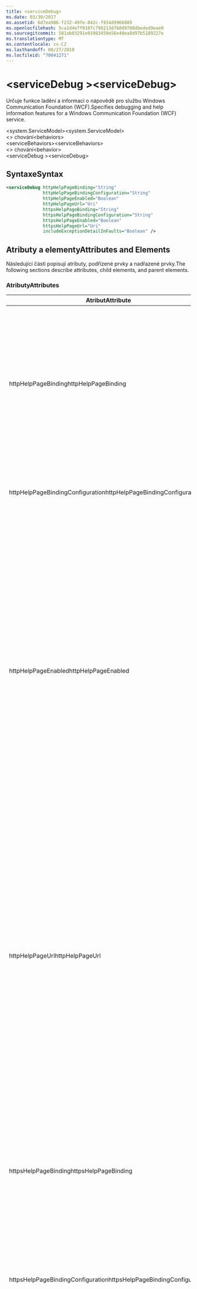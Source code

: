 ```yaml
---
title: <serviceDebug>
ms.date: 03/30/2017
ms.assetid: 6d7ea986-f232-49fe-842c-f934d9966889
ms.openlocfilehash: 5ca1d4e7f9107c798213d760d9780dbeded9eae0
ms.sourcegitcommit: 581ab03291e91983459e56e40ea8d97b5189227e
ms.translationtype: MT
ms.contentlocale: cs-CZ
ms.lasthandoff: 08/27/2019
ms.locfileid: "70041271"
---
```

# <a name="servicedebug"></a><span data-ttu-id="2a30b-101">\<serviceDebug ></span><span class="sxs-lookup"><span data-stu-id="2a30b-101">\<serviceDebug></span></span>
<span data-ttu-id="2a30b-102">Určuje funkce ladění a informací o nápovědě pro službu Windows Communication Foundation (WCF).</span><span class="sxs-lookup"><span data-stu-id="2a30b-102">Specifies debugging and help information features for a Windows Communication Foundation (WCF) service.</span></span>  
  
 <span data-ttu-id="2a30b-103">\<system.ServiceModel></span><span class="sxs-lookup"><span data-stu-id="2a30b-103">\<system.ServiceModel></span></span>  
<span data-ttu-id="2a30b-104">\<> chování</span><span class="sxs-lookup"><span data-stu-id="2a30b-104">\<behaviors></span></span>  
<span data-ttu-id="2a30b-105">\<serviceBehaviors></span><span class="sxs-lookup"><span data-stu-id="2a30b-105">\<serviceBehaviors></span></span>  
<span data-ttu-id="2a30b-106">\<> chování</span><span class="sxs-lookup"><span data-stu-id="2a30b-106">\<behavior></span></span>  
<span data-ttu-id="2a30b-107">\<serviceDebug ></span><span class="sxs-lookup"><span data-stu-id="2a30b-107">\<serviceDebug></span></span>  
  
## <a name="syntax"></a><span data-ttu-id="2a30b-108">Syntaxe</span><span class="sxs-lookup"><span data-stu-id="2a30b-108">Syntax</span></span>  
  
```xml  
<serviceDebug httpHelpPageBinding="String"
              httpHelpPageBindingConfiguration="String"
              httpHelpPageEnabled="Boolean"
              httpHelpPageUrl="Uri"
              httpsHelpPageBinding="String"
              httpsHelpPageBindingConfiguration="String"
              httpsHelpPageEnabled="Boolean"
              httpsHelpPageUrl="Uri"
              includeExceptionDetailInFaults="Boolean" />
```  
  
## <a name="attributes-and-elements"></a><span data-ttu-id="2a30b-109">Atributy a elementy</span><span class="sxs-lookup"><span data-stu-id="2a30b-109">Attributes and Elements</span></span>  
 <span data-ttu-id="2a30b-110">Následující části popisují atributy, podřízené prvky a nadřazené prvky.</span><span class="sxs-lookup"><span data-stu-id="2a30b-110">The following sections describe attributes, child elements, and parent elements.</span></span>  
  
### <a name="attributes"></a><span data-ttu-id="2a30b-111">Atributy</span><span class="sxs-lookup"><span data-stu-id="2a30b-111">Attributes</span></span>  
  
|<span data-ttu-id="2a30b-112">Atribut</span><span class="sxs-lookup"><span data-stu-id="2a30b-112">Attribute</span></span>|<span data-ttu-id="2a30b-113">Popis</span><span class="sxs-lookup"><span data-stu-id="2a30b-113">Description</span></span>|  
|---------------|-----------------|  
|<span data-ttu-id="2a30b-114">httpHelpPageBinding</span><span class="sxs-lookup"><span data-stu-id="2a30b-114">httpHelpPageBinding</span></span>|<span data-ttu-id="2a30b-115">Řetězcová hodnota, která určuje typ vazby, která se má použít, když se k přístupu na stránku služby s podporou protokolu HTTP využívá protokol HTTP.</span><span class="sxs-lookup"><span data-stu-id="2a30b-115">A string value that specifies the type of binding to be used when HTTP is utilized to access the service help page.</span></span><br /><br /> <span data-ttu-id="2a30b-116">Budou podporovány pouze vazby s vnitřními prvky <xref:System.ServiceModel.Channels.IReplyChannel?displayProperty=nameWithType> vazby, které podporují.</span><span class="sxs-lookup"><span data-stu-id="2a30b-116">Only bindings with inner binding elements that support <xref:System.ServiceModel.Channels.IReplyChannel?displayProperty=nameWithType> will be supported.</span></span> <span data-ttu-id="2a30b-117">Kromě toho <xref:System.ServiceModel.Channels.MessageVersion?displayProperty=nameWithType> musí být <xref:System.ServiceModel.Channels.MessageVersion.None?displayProperty=nameWithType>vlastnost vazby.</span><span class="sxs-lookup"><span data-stu-id="2a30b-117">Additionally, the <xref:System.ServiceModel.Channels.MessageVersion?displayProperty=nameWithType> property of the binding must be <xref:System.ServiceModel.Channels.MessageVersion.None?displayProperty=nameWithType>.</span></span>|  
|<span data-ttu-id="2a30b-118">httpHelpPageBindingConfiguration</span><span class="sxs-lookup"><span data-stu-id="2a30b-118">httpHelpPageBindingConfiguration</span></span>|<span data-ttu-id="2a30b-119">Řetězec, který určuje název vazby, která je zadána v `httpHelpPageBinding` atributu, který odkazuje na Další informace o konfiguraci této vazby.</span><span class="sxs-lookup"><span data-stu-id="2a30b-119">A string that specifies the name of the binding that is specified in the `httpHelpPageBinding` attribute, which references to the additional configuration information of this binding.</span></span> <span data-ttu-id="2a30b-120">V `<bindings>` části se musí definovat stejný název.</span><span class="sxs-lookup"><span data-stu-id="2a30b-120">The same name must be defined in the `<bindings>` section.</span></span>|  
|<span data-ttu-id="2a30b-121">httpHelpPageEnabled</span><span class="sxs-lookup"><span data-stu-id="2a30b-121">httpHelpPageEnabled</span></span>|<span data-ttu-id="2a30b-122">Logická hodnota, která určuje, zda na adrese určené `httpHelpPageUrl` atributem publikuje služba WCF stránku HTML s HTML.</span><span class="sxs-lookup"><span data-stu-id="2a30b-122">A Boolean value that controls whether WCF publishes an HTML help page at the address specified by the `httpHelpPageUrl` attribute.</span></span> <span data-ttu-id="2a30b-123">Výchozí hodnota je `true`.</span><span class="sxs-lookup"><span data-stu-id="2a30b-123">The default is `true`.</span></span><br /><br /> <span data-ttu-id="2a30b-124">Tuto vlastnost lze nastavit na `false` hodnotu, chcete-li zakázat publikování stránky s nápovědě HTML, která je viditelná pro prohlížeče HTML.</span><span class="sxs-lookup"><span data-stu-id="2a30b-124">You can set this property to `false` to disable the publication of an HTML help page visible to HTML browsers.</span></span><br /><br /> <span data-ttu-id="2a30b-125">Chcete-li zajistit, aby byla stránka s HTML Help publikována v `httpHelpPageUrl` umístění kontrolovaném atributem, je nutné `true`nastavit tento atribut na.</span><span class="sxs-lookup"><span data-stu-id="2a30b-125">To ensure the HTML help page is published at the location controlled by the `httpHelpPageUrl` attribute, you must set this attribute to `true`.</span></span> <span data-ttu-id="2a30b-126">Kromě toho musí být splněna jedna z následujících podmínek:</span><span class="sxs-lookup"><span data-stu-id="2a30b-126">In addition, one of the following conditions must also be met:</span></span><br /><br /> <span data-ttu-id="2a30b-127">`httpHelpPageUrl` – Atribut je absolutní adresa, která podporuje schéma protokolu HTTP.</span><span class="sxs-lookup"><span data-stu-id="2a30b-127">-   The `httpHelpPageUrl` attribute is an absolute address that supports the HTTP protocol scheme.</span></span><br /><span data-ttu-id="2a30b-128">– Pro službu je k dispozici základní adresa, která podporuje schéma protokolu HTTP.</span><span class="sxs-lookup"><span data-stu-id="2a30b-128">-   There is a base address for the service that supports the HTTP protocol scheme.</span></span><br /><br /> <span data-ttu-id="2a30b-129">I když je vyvolána výjimka, pokud absolutní adresa, která nepodporuje schéma protokolu HTTP, je přiřazena k `httpHelpPageUrl` atributu, jakýmkoli jiným scénářem, ve kterém není splněno žádné předchozí kritérium, nevrátí žádnou výjimku ani stránku HTML Help.</span><span class="sxs-lookup"><span data-stu-id="2a30b-129">Although an exception is thrown if an absolute address that does not support the HTTP protocol scheme is assigned to the `httpHelpPageUrl` attribute, any other scenario in which neither of the preceding criteria is met results in no exception and no HTML help page.</span></span>|  
|<span data-ttu-id="2a30b-130">httpHelpPageUrl</span><span class="sxs-lookup"><span data-stu-id="2a30b-130">httpHelpPageUrl</span></span>|<span data-ttu-id="2a30b-131">Identifikátor URI, který určuje relativní nebo absolutní adresu URL založenou na protokolu HTTP vlastního souboru HTML Help, se uživateli zobrazí při prohlížení koncového bodu pomocí prohlížeče HTML.</span><span class="sxs-lookup"><span data-stu-id="2a30b-131">A URI that specifies the relative or absolute HTTP-based URL of the custom HTML help file the user sees when the endpoint is viewed using an HTML browser.</span></span><br /><br /> <span data-ttu-id="2a30b-132">Tento atribut lze použít k povolení použití vlastního souboru HTML Help, který je vrácen z požadavku HTTP/GET, například z prohlížeče HTML.</span><span class="sxs-lookup"><span data-stu-id="2a30b-132">You can use this attribute to enable the use of a custom HTML help file that is returned from an HTTP/Get request, for example, from an HTML browser.</span></span> <span data-ttu-id="2a30b-133">Umístění souboru HTML Help je vyřešeno následujícím způsobem.</span><span class="sxs-lookup"><span data-stu-id="2a30b-133">The location of the HTML help file is resolved as follows.</span></span><br /><br /> <span data-ttu-id="2a30b-134">1.  Pokud je hodnotou tohoto atributu relativní adresa, umístění souboru HTML Help je hodnota základní adresy služby, která podporuje požadavky HTTP, a navíc tuto hodnotu vlastnosti.</span><span class="sxs-lookup"><span data-stu-id="2a30b-134">1.  If the value of this attribute is a relative address, the location of the HTML help file is the value of the service base address that supports HTTP requests, plus this property value.</span></span><br /><span data-ttu-id="2a30b-135">2.  Pokud je hodnota tohoto atributu absolutní adresou a podporuje požadavky HTTP, umístění souboru HTML Help je hodnota této vlastnosti.</span><span class="sxs-lookup"><span data-stu-id="2a30b-135">2.  If the value of this attribute is an absolute address and supports HTTP requests, the location of the HTML help file is the value of this property.</span></span><br /><span data-ttu-id="2a30b-136">3.  Pokud je hodnota tohoto atributu absolutní, ale nepodporuje požadavky HTTP, je vyvolána výjimka.</span><span class="sxs-lookup"><span data-stu-id="2a30b-136">3.  If the value of this attribute is absolute but does not support HTTP requests, an exception is thrown.</span></span><br /><br /> <span data-ttu-id="2a30b-137">Tento atribut je platný pouze v případě `httpHelpPageEnabled` , že `true`je atribut.</span><span class="sxs-lookup"><span data-stu-id="2a30b-137">This attribute is valid only when the `httpHelpPageEnabled` attribute is `true`.</span></span>|  
|<span data-ttu-id="2a30b-138">httpsHelpPageBinding</span><span class="sxs-lookup"><span data-stu-id="2a30b-138">httpsHelpPageBinding</span></span>|<span data-ttu-id="2a30b-139">Řetězcová hodnota, která určuje typ vazby, která se má použít, když se k přístupu na stránku služby Service Help používá protokol HTTPS.</span><span class="sxs-lookup"><span data-stu-id="2a30b-139">A string value that specifies the type of binding to be used when HTTPS is utilized to access the service help page.</span></span><br /><br /> <span data-ttu-id="2a30b-140">Budou podporovány pouze vazby s vnitřními prvky <xref:System.ServiceModel.Channels.IReplyChannel> vazby, které podporují.</span><span class="sxs-lookup"><span data-stu-id="2a30b-140">Only bindings with inner binding elements that support <xref:System.ServiceModel.Channels.IReplyChannel> will be supported.</span></span> <span data-ttu-id="2a30b-141">Kromě toho <xref:System.ServiceModel.Channels.MessageVersion?displayProperty=nameWithType> musí být <xref:System.ServiceModel.Channels.MessageVersion.None?displayProperty=nameWithType>vlastnost vazby.</span><span class="sxs-lookup"><span data-stu-id="2a30b-141">Additionally, the <xref:System.ServiceModel.Channels.MessageVersion?displayProperty=nameWithType> property of the binding must be <xref:System.ServiceModel.Channels.MessageVersion.None?displayProperty=nameWithType>.</span></span>|  
|<span data-ttu-id="2a30b-142">httpsHelpPageBindingConfiguration</span><span class="sxs-lookup"><span data-stu-id="2a30b-142">httpsHelpPageBindingConfiguration</span></span>|<span data-ttu-id="2a30b-143">Řetězec, který určuje název vazby, která je zadána v `httpsHelpPageBinding` atributu, který odkazuje na Další informace o konfiguraci této vazby.</span><span class="sxs-lookup"><span data-stu-id="2a30b-143">A string that specifies the name of the binding that is specified in the `httpsHelpPageBinding` attribute, which references to the additional configuration information of this binding.</span></span> <span data-ttu-id="2a30b-144">V `<bindings>` části se musí definovat stejný název.</span><span class="sxs-lookup"><span data-stu-id="2a30b-144">The same name must be defined in the `<bindings>` section.</span></span>|  
|<span data-ttu-id="2a30b-145">httpsHelpPageEnabled</span><span class="sxs-lookup"><span data-stu-id="2a30b-145">httpsHelpPageEnabled</span></span>|<span data-ttu-id="2a30b-146">Logická hodnota, která určuje, zda na adrese určené `httpsHelpPageUrl` atributem publikuje služba WCF stránku HTML s HTML.</span><span class="sxs-lookup"><span data-stu-id="2a30b-146">A Boolean value that controls whether WCF publishes an HTML help page at the address specified by the `httpsHelpPageUrl` attribute.</span></span> <span data-ttu-id="2a30b-147">Výchozí hodnota je `true`.</span><span class="sxs-lookup"><span data-stu-id="2a30b-147">The default is `true`.</span></span><br /><br /> <span data-ttu-id="2a30b-148">Tuto vlastnost lze nastavit na `false` hodnotu, chcete-li zakázat publikování stránky s nápovědě HTML, která je viditelná pro prohlížeče HTML.</span><span class="sxs-lookup"><span data-stu-id="2a30b-148">You can set this property to `false` to disable the publication of an HTML help page visible to HTML browsers.</span></span><br /><br /> <span data-ttu-id="2a30b-149">Chcete-li zajistit, aby byla stránka s HTML Help publikována v `httpsHelpPageUrl` umístění kontrolovaném atributem, je nutné `true`nastavit tento atribut na.</span><span class="sxs-lookup"><span data-stu-id="2a30b-149">To ensure the HTML help page is published at the location controlled by the `httpsHelpPageUrl` attribute, you must set this attribute to `true`.</span></span> <span data-ttu-id="2a30b-150">Kromě toho musí být splněna jedna z následujících podmínek:</span><span class="sxs-lookup"><span data-stu-id="2a30b-150">In addition, one of the following conditions must also be met:</span></span><br /><br /> <span data-ttu-id="2a30b-151">`httpsHelpPageUrl` – Atribut je absolutní adresa, která podporuje schéma protokolu HTTPS.</span><span class="sxs-lookup"><span data-stu-id="2a30b-151">-   The `httpsHelpPageUrl` attribute is an absolute address that supports the HTTPS protocol scheme.</span></span><br /><span data-ttu-id="2a30b-152">– Pro službu je k dispozici základní adresa, která podporuje schéma protokolu HTTPS.</span><span class="sxs-lookup"><span data-stu-id="2a30b-152">-   There is a base address for the service that supports the HTTPS protocol scheme.</span></span><br /><br /> <span data-ttu-id="2a30b-153">I když je vyvolána výjimka, pokud absolutní adresa, která nepodporuje schéma protokolu HTTPS, je přiřazena k `httpsHelpPageUrl` atributu, jakýmkoli jiným scénářem, ve kterém není splněno žádné předchozí kritérium, nevrátí žádnou výjimku ani stránku HTML Help.</span><span class="sxs-lookup"><span data-stu-id="2a30b-153">Although an exception is thrown if an absolute address that does not support the HTTPS protocol scheme is assigned to the `httpsHelpPageUrl` attribute, any other scenario in which neither of the preceding criteria is met results in no exception and no HTML help page.</span></span>|  
|<span data-ttu-id="2a30b-154">httpsHelpPageUrl</span><span class="sxs-lookup"><span data-stu-id="2a30b-154">httpsHelpPageUrl</span></span>|<span data-ttu-id="2a30b-155">Identifikátor URI, který určuje relativní nebo absolutní adresu URL založenou na protokolu HTTPS vlastního souboru HTML Help, se uživateli zobrazí při prohlížení koncového bodu pomocí prohlížeče HTML.</span><span class="sxs-lookup"><span data-stu-id="2a30b-155">A URI that specifies the relative or absolute HTTPS-based URL of the custom HTML help file the user sees when the endpoint is viewed using an HTML browser.</span></span><br /><br /> <span data-ttu-id="2a30b-156">Tento atribut lze použít k povolení použití vlastního souboru HTML Help, který je vrácen z požadavku HTTPS/Get, například z prohlížeče HTML.</span><span class="sxs-lookup"><span data-stu-id="2a30b-156">You can use this attribute to enable the use of a custom HTML help file that is returned from an HTTPS/Get request, for example, from an HTML browser.</span></span> <span data-ttu-id="2a30b-157">Umístění souboru HTML Help je vyřešeno následujícím způsobem:</span><span class="sxs-lookup"><span data-stu-id="2a30b-157">The location of the HTML help file is resolved as follows:</span></span><br /><br /> <span data-ttu-id="2a30b-158">– Pokud je hodnota této vlastnosti relativní adresa, umístění souboru HTML Help je hodnota základní adresy služby, která podporuje požadavky HTTPS, a tuto hodnotu vlastnosti.</span><span class="sxs-lookup"><span data-stu-id="2a30b-158">-   If the value of this property is a relative address, the location of the HTML help file is the value of the service base address that supports HTTPS requests, plus this property value.</span></span><br /><span data-ttu-id="2a30b-159">– Pokud je hodnota této vlastnosti absolutní adresou a podporuje požadavky HTTPS, umístění souboru HTML Help je hodnota této vlastnosti.</span><span class="sxs-lookup"><span data-stu-id="2a30b-159">-   If the value of this property is an absolute address and supports HTTPS requests, the location of the HTML help file is the value of this property.</span></span><br /><span data-ttu-id="2a30b-160">– Pokud je hodnota této vlastnosti absolutní, ale nepodporuje požadavky HTTPS, je vyvolána výjimka.</span><span class="sxs-lookup"><span data-stu-id="2a30b-160">-   If the value of this property is absolute but does not support HTTPS requests, an exception is thrown.</span></span><br /><br /> <span data-ttu-id="2a30b-161">Tento atribut je platný pouze v případě `httpHelpPageEnabled` , že `true`je atribut.</span><span class="sxs-lookup"><span data-stu-id="2a30b-161">This attribute is valid only when the `httpHelpPageEnabled` attribute is `true`.</span></span>|  
|<span data-ttu-id="2a30b-162">Zapnete IncludeExceptionDetailInFaults</span><span class="sxs-lookup"><span data-stu-id="2a30b-162">includeExceptionDetailInFaults</span></span>|<span data-ttu-id="2a30b-163">Hodnota, která určuje, zda se mají zahrnout informace o spravované výjimce v podrobnostech o chybách protokolu SOAP vracené klientovi pro účely ladění.</span><span class="sxs-lookup"><span data-stu-id="2a30b-163">A value that specifies whether to include managed exception information in the detail of SOAP faults returned to the client for debugging purposes.</span></span> <span data-ttu-id="2a30b-164">Výchozí hodnota je `false`.</span><span class="sxs-lookup"><span data-stu-id="2a30b-164">The default is `false`.</span></span><br /><br /> <span data-ttu-id="2a30b-165">Pokud tento atribut nastavíte na `true`, můžete povolit tok informací o spravovaných výjimkách klientovi pro účely ladění a také publikování souborů s informacemi HTML pro uživatele, kteří procházejí službu ve webových prohlížečích.</span><span class="sxs-lookup"><span data-stu-id="2a30b-165">If you set this attribute to `true`, you can enable the flow of managed exception information to the client for debugging purposes, as well as the publication of HTML information files for users browsing the service in Web browsers.</span></span> <span data-ttu-id="2a30b-166">**Upozornění**  Vrácení informací o spravované výjimce klientům může představovat bezpečnostní riziko.</span><span class="sxs-lookup"><span data-stu-id="2a30b-166">**Caution:**  Returning managed exception information to clients  can be a security risk.</span></span> <span data-ttu-id="2a30b-167">Důvodem je skutečnost, že podrobnosti o výjimce zpřístupňují informace o implementaci interní služby, které by mohly být používány neautorizovanými klienty.</span><span class="sxs-lookup"><span data-stu-id="2a30b-167">This is because exception details expose information about the internal service implementation that could be used by unauthorized clients.</span></span>|  
  
### <a name="child-elements"></a><span data-ttu-id="2a30b-168">Podřízené elementy</span><span class="sxs-lookup"><span data-stu-id="2a30b-168">Child Elements</span></span>  
 <span data-ttu-id="2a30b-169">Žádné</span><span class="sxs-lookup"><span data-stu-id="2a30b-169">None.</span></span>  
  
### <a name="parent-elements"></a><span data-ttu-id="2a30b-170">Nadřazené elementy</span><span class="sxs-lookup"><span data-stu-id="2a30b-170">Parent Elements</span></span>  
  
|<span data-ttu-id="2a30b-171">Prvek</span><span class="sxs-lookup"><span data-stu-id="2a30b-171">Element</span></span>|<span data-ttu-id="2a30b-172">Popis</span><span class="sxs-lookup"><span data-stu-id="2a30b-172">Description</span></span>|  
|-------------|-----------------|  
|[<span data-ttu-id="2a30b-173">\<> chování</span><span class="sxs-lookup"><span data-stu-id="2a30b-173">\<behavior></span></span>](behavior-of-endpointbehaviors.md)|<span data-ttu-id="2a30b-174">Určuje chování element.</span><span class="sxs-lookup"><span data-stu-id="2a30b-174">Specifies a behavior element.</span></span>|  
  
## <a name="remarks"></a><span data-ttu-id="2a30b-175">Poznámky</span><span class="sxs-lookup"><span data-stu-id="2a30b-175">Remarks</span></span>  
 <span data-ttu-id="2a30b-176">Nastavení `includeExceptionDetailInFaults` povolují službě vracet jakékoli výjimky, které jsou vyvolány kódem aplikace, i v případě, že výjimka není deklarována pomocí <xref:System.ServiceModel.FaultContractAttribute>. `true`</span><span class="sxs-lookup"><span data-stu-id="2a30b-176">Setting `includeExceptionDetailInFaults` to `true` allows the service to return any exception that is thrown by the application code even if the exception is not declared using the <xref:System.ServiceModel.FaultContractAttribute>.</span></span> <span data-ttu-id="2a30b-177">Toto nastavení je užitečné při ladění případů, kdy server vyvolává neočekávanou výjimku.</span><span class="sxs-lookup"><span data-stu-id="2a30b-177">This setting is useful when debugging cases where the server is throwing an unexpected exception.</span></span> <span data-ttu-id="2a30b-178">Pomocí tohoto atributu je vrácena serializovaná forma neznámé výjimky a můžete prostudovat další podrobnosti o výjimce.</span><span class="sxs-lookup"><span data-stu-id="2a30b-178">By using this attribute, a serialized form of the unknown exception is returned and you can examine more details of the exception.</span></span>  
  
> [!CAUTION]
> <span data-ttu-id="2a30b-179">Vrácení spravovaných informací o výjimce klientům může představovat bezpečnostní riziko, protože podrobnosti o výjimce zpřístupňují informace o interní implementaci služby, kterou by mohli používat neoprávnění klienti.</span><span class="sxs-lookup"><span data-stu-id="2a30b-179">Returning managed exception information to clients can be a security risk because exception details expose information about the internal service implementation that could be used by unauthorized clients.</span></span> <span data-ttu-id="2a30b-180">Z důvodu problémů se zabezpečením se důrazně doporučuje pouze v rámci řízených scénářů ladění.</span><span class="sxs-lookup"><span data-stu-id="2a30b-180">Because of the security issues involved, it is strongly recommended that you only do so in controlled debugging scenarios.</span></span> <span data-ttu-id="2a30b-181">Při nasazování `includeExceptionDetailInFaults` aplikace `false` byste měli nastavit na.</span><span class="sxs-lookup"><span data-stu-id="2a30b-181">You should set `includeExceptionDetailInFaults` to `false` when deploying your application.</span></span>  
  
 <span data-ttu-id="2a30b-182">Podrobnosti o problémech zabezpečení souvisejících se spravovanými výjimkami najdete v tématu [určení a manipulace s chybami ve smlouvách a službách](../../../wcf/specifying-and-handling-faults-in-contracts-and-services.md).</span><span class="sxs-lookup"><span data-stu-id="2a30b-182">For details about the security issues related to managed exception, see [Specifying and Handling Faults in Contracts and Services](../../../wcf/specifying-and-handling-faults-in-contracts-and-services.md).</span></span> <span data-ttu-id="2a30b-183">Ukázku kódu naleznete v tématu [chování ladění služby](../../../wcf/samples/service-debug-behavior.md).</span><span class="sxs-lookup"><span data-stu-id="2a30b-183">For a code sample, see [Service Debug Behavior](../../../wcf/samples/service-debug-behavior.md).</span></span>  
  
 <span data-ttu-id="2a30b-184">Můžete také nastavit `httpsHelpPageEnabled` a `httpsHelpPageUrl` povolit nebo zakázat stránku s usnadněním.</span><span class="sxs-lookup"><span data-stu-id="2a30b-184">You can also set `httpsHelpPageEnabled` and `httpsHelpPageUrl` to enable or disable the help page.</span></span> <span data-ttu-id="2a30b-185">Každá služba může volitelně vystavit stránku s nápovědu obsahující informace o službě, včetně koncového bodu pro získání WSDL pro službu.</span><span class="sxs-lookup"><span data-stu-id="2a30b-185">Each service can optionally expose a help page that contains information about the service including the endpoint to get WSDL for the service.</span></span> <span data-ttu-id="2a30b-186">To lze povolit nastavením `httpHelpPageEnabled` na. `true`</span><span class="sxs-lookup"><span data-stu-id="2a30b-186">This can be enabled by setting `httpHelpPageEnabled` to `true`.</span></span> <span data-ttu-id="2a30b-187">Tím umožníte, aby se stránka s Nápověda vrátila do žádosti o získání základní adresy služby.</span><span class="sxs-lookup"><span data-stu-id="2a30b-187">This enables the help page to be returned to a GET request to the base address of the service.</span></span> <span data-ttu-id="2a30b-188">Tuto adresu můžete změnit nastavením `httpHelpPageUrl` atributu.</span><span class="sxs-lookup"><span data-stu-id="2a30b-188">You can change this address by setting the `httpHelpPageUrl` attribute.</span></span> <span data-ttu-id="2a30b-189">Kromě toho můžete nastavit toto zabezpečení pomocí protokolu HTTPS místo HTTP.</span><span class="sxs-lookup"><span data-stu-id="2a30b-189">In addition, you can make this secure by using HTTPS instead of HTTP.</span></span>  
  
 <span data-ttu-id="2a30b-190">Volitelné `httpHelpPageBinding` atributy a `httpHelpPageBinding` umožňují konfigurovat vazby používané pro přístup k webové stránce služby.</span><span class="sxs-lookup"><span data-stu-id="2a30b-190">The optional `httpHelpPageBinding` and `httpHelpPageBinding` attributes allow you to configure the bindings used to access the service web page.</span></span> <span data-ttu-id="2a30b-191">Pokud nejsou zadány, použijí se výchozí vazby (`HttpTransportBindingElement`v případě protokolu HTTP a `HttpsTransportBindingElement`v případě protokolu HTTPS) pro přístup stránky s podporou služby podle potřeby.</span><span class="sxs-lookup"><span data-stu-id="2a30b-191">If they are not specified, the default bindings (`HttpTransportBindingElement`, in the case of HTTP and `HttpsTransportBindingElement`, in the case of HTTPS) are used for service help page access as appropriate.</span></span> <span data-ttu-id="2a30b-192">Všimněte si, že nemůžete použít tyto atributy s předdefinovanými vazbami WCF.</span><span class="sxs-lookup"><span data-stu-id="2a30b-192">Notice that you cannot use these attributes with the built-in WCF bindings.</span></span> <span data-ttu-id="2a30b-193">Budou podporovány pouze vazby s vnitřními prvky vazby, které podporují odkazy XREF: System. ServiceModel. Channels. IReplyChannel >.</span><span class="sxs-lookup"><span data-stu-id="2a30b-193">Only bindings with inner binding elements that support xref:System.ServiceModel.Channels.IReplyChannel> will be supported.</span></span> <span data-ttu-id="2a30b-194">Kromě toho <xref:System.ServiceModel.Channels.MessageVersion?displayProperty=nameWithType> musí být <xref:System.ServiceModel.Channels.MessageVersion.None?displayProperty=nameWithType>vlastnost vazby.</span><span class="sxs-lookup"><span data-stu-id="2a30b-194">Additionally, the <xref:System.ServiceModel.Channels.MessageVersion?displayProperty=nameWithType> property of the binding must be <xref:System.ServiceModel.Channels.MessageVersion.None?displayProperty=nameWithType>.</span></span>  
  
## <a name="see-also"></a><span data-ttu-id="2a30b-195">Viz také:</span><span class="sxs-lookup"><span data-stu-id="2a30b-195">See also</span></span>

- <xref:System.ServiceModel.Configuration.ServiceDebugElement>
- <xref:System.ServiceModel.Description.ServiceDebugBehavior>
- [<span data-ttu-id="2a30b-196">Určování a zpracování chyb v kontraktech a službách</span><span class="sxs-lookup"><span data-stu-id="2a30b-196">Specifying and Handling Faults in Contracts and Services</span></span>](../../../wcf/specifying-and-handling-faults-in-contracts-and-services.md)
- [<span data-ttu-id="2a30b-197">Zpracování výjimek a chyb</span><span class="sxs-lookup"><span data-stu-id="2a30b-197">Handling Exceptions and Faults</span></span>](../../../wcf/extending/handling-exceptions-and-faults.md)
- [<span data-ttu-id="2a30b-198">Chování při ladění služby</span><span class="sxs-lookup"><span data-stu-id="2a30b-198">Service Debug Behavior</span></span>](../../../wcf/samples/service-debug-behavior.md)

